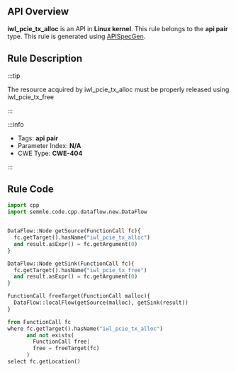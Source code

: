 ---
---


## API Overview
**iwl_pcie_tx_alloc** is an API in **Linux kernel**. This rule belongs to the **api pair** type. This rule is generated using [APISpecGen](../../tools/APISpecGen).
## Rule Description

:::tip

The resource acquired by iwl_pcie_tx_alloc must be properly released using iwl_pcie_tx_free

:::

:::info

- Tags: **api pair**
- Parameter Index: **N/A**
- CWE Type: **CWE-404**

:::

## Rule Code
```python
import cpp
import semmle.code.cpp.dataflow.new.DataFlow


DataFlow::Node getSource(FunctionCall fc){
  fc.getTarget().hasName("iwl_pcie_tx_alloc")
  and result.asExpr() = fc.getArgument(0)
}

DataFlow::Node getSink(FunctionCall fc){
  fc.getTarget().hasName("iwl_pcie_tx_free")
  and result.asExpr() = fc.getArgument(0)
}

FunctionCall freeTarget(FunctionCall malloc){
  DataFlow::localFlow(getSource(malloc), getSink(result))
}

from FunctionCall fc
where fc.getTarget().hasName("iwl_pcie_tx_alloc")
      and not exists(
        FunctionCall free| 
        free = freeTarget(fc)
      )
select fc.getLocation()

    
```